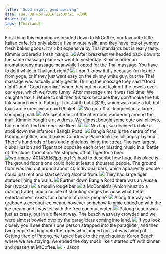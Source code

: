 ```yaml
---
title: 'Good night, good morning'
date: Tue, 08 Nov 2016 12:39:21 +0000
draft: false
tags: [Thailand]
---
```


First thing this morning we headed down to MrCoffee, our favourite little Italian cafe. It's only about a five minute walk, and they have lots of yummy fresh baked goods. It's a bit expensive by Thai standards but is really tasty. Kimmie ordered a fresh mango. [![](http://jovialdragon.files.wordpress.com/2016/11/wp-image-533089686jpg.jpg)](http://jovialdragon.files.wordpress.com/2016/11/wp-image-533089686jpg.jpg) After breakfast we headed back down to the same massage place we went to yesterday. Kimmie order an aromatherapy massage meanwhile I opted for the Thai massage. You have to do it while in Thailand, right? [![](http://jovialdragon.files.wordpress.com/2016/11/wp-image-1427510975jpg.jpg)](http://jovialdragon.files.wordpress.com/2016/11/wp-image-1427510975jpg.jpg) I don't know if it's because I'm flexible from yoga, or if they just went easy on the skinny white guy, but the Thai massage was actually pretty gentle. During the massage they said "Good night" and "Good morning" when they put on and took off the towels over our eyes, which we found funny. After massage time it was taxi time. We caught a taxi (I refuse to call then tuk tuks because they don't make the tuk tuk sound) over to Patong. It cost 400 baht ($16), which was quite a lot, but taxis are expensive around Phuket. [![](http://jovialdragon.files.wordpress.com/2016/11/wp-image-1637151101jpg.jpg)](http://jovialdragon.files.wordpress.com/2016/11/wp-image-1637151101jpg.jpg) We got off at Jungceylon, a large shopping mall. [![](http://jovialdragon.files.wordpress.com/2016/11/wp-image-558353118jpg.jpg)](http://jovialdragon.files.wordpress.com/2016/11/wp-image-558353118jpg.jpg) We spent most of the afternoon wandering around the mall. Kimmie bought a new dress. We almost bought some cute owl pillows, but couldn't find the ones we liked. [![](http://jovialdragon.files.wordpress.com/2016/11/wp-image-1454020242jpg.jpg)](http://jovialdragon.files.wordpress.com/2016/11/wp-image-1454020242jpg.jpg) [![](http://jovialdragon.files.wordpress.com/2016/11/wp-image-969471655jpg.jpg)](http://jovialdragon.files.wordpress.com/2016/11/wp-image-969471655jpg.jpg) Next up, we decided to take a stroll down the infamous Bangla Road. [![](http://jovialdragon.files.wordpress.com/2016/11/wp-image-1446545004jpg.jpg)](http://jovialdragon.files.wordpress.com/2016/11/wp-image-1446545004jpg.jpg) Bangla Road is the centre of the Patong nightlife, and it makes Courtenay Place look like lollipops playland. There's hundreds of bars and nightclubs lining the street. The two largest clubs Illuzion and Tiger face opposite each other blasting music in a 'battle of the clubs' formation. We stopped off at Tiger for a beer. [![wp-image-401435167jpg.jpg](https://jovialdragon.files.wordpress.com/2016/11/wp-image-401435167jpg-e1490514907168.jpg)](http://jovialdragon.files.wordpress.com/2016/11/wp-image-401435167jpg.jpg) It's hard to describe how huge this place is. The ground floor alone could hold at least a thousand people. The ground floor was laid out around about 40 individual bars, which apparently people could just rent and start serving alcohol from. [![](http://jovialdragon.files.wordpress.com/2016/11/wp-image-232687704jpg.jpg)](http://jovialdragon.files.wordpress.com/2016/11/wp-image-232687704jpg.jpg) They had large tiger statues lining the walls. [![](http://jovialdragon.files.wordpress.com/2016/11/wp-image-1362775044jpg.jpg)](http://jovialdragon.files.wordpress.com/2016/11/wp-image-1362775044jpg.jpg) Further down Bangla Road there was an Aussie bar (typical) [![](http://jovialdragon.files.wordpress.com/2016/11/wp-image-1794225591jpg.jpg)](http://jovialdragon.files.wordpress.com/2016/11/wp-image-1794225591jpg.jpg) a moulin rouge bar [![](http://jovialdragon.files.wordpress.com/2016/11/wp-image-1754185261jpg.jpg)](http://jovialdragon.files.wordpress.com/2016/11/wp-image-1754185261jpg.jpg) a McDonald's (which must do a roaring trade), and a couple of shooting ranges because what better entertainment exists for a bunch of drunk people? [![](http://jovialdragon.files.wordpress.com/2016/11/wp-image-775138087jpg.jpg)](http://jovialdragon.files.wordpress.com/2016/11/wp-image-775138087jpg.jpg) Along the way we grabbed a coconut ice cream, however somehow Kimmie ended up with the ice cream and I was left with the free coconut water. [![](http://jovialdragon.files.wordpress.com/2016/11/wp-image-864338692jpg.jpg)](http://jovialdragon.files.wordpress.com/2016/11/wp-image-864338692jpg.jpg) Patong beach was just as crazy, but in a different way. The beach was very crowded and we were almost bowled over by the paragliders coming into land. [![](http://jovialdragon.files.wordpress.com/2016/11/wp-image-1440576086jpg.jpg)](http://jovialdragon.files.wordpress.com/2016/11/wp-image-1440576086jpg.jpg) If you look closely you'll see there's one person strapped into the paraglider, and then two people holding onto the ropes who jumped on as it was taking off. Getting tired of Patong, we taxied back to the much quieter Karon Beach where we are staying. We ended the day much like it started off with dinner and dessert at MrCoffee. [![](http://jovialdragon.files.wordpress.com/2016/11/wp-image-1563569813jpg.jpg)](http://jovialdragon.files.wordpress.com/2016/11/wp-image-1563569813jpg.jpg) \- Jason